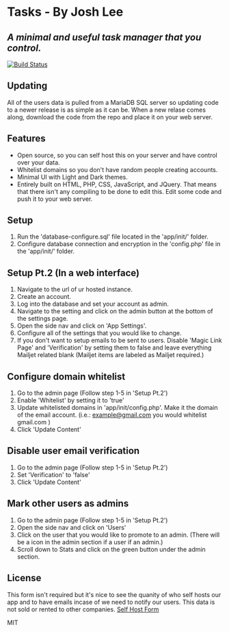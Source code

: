 # Tasks - By Josh Lee
## _A minimal and useful task manager that you control._
[![Build Status](https://travis-ci.org/joemccann/dillinger.svg?branch=master)](https://travis-ci.org/joemccann/dillinger)

## Updating
All of the users data is pulled from a MariaDB SQL server so updating code to a newer release is as simple as it can be. When a new relase comes along, download the code from the repo and place it on your web server.

## Features
- Open source, so you can self host this on your server and have control over your data.
- Whitelist domains so you don't have random people creating accounts.
- Minimal UI with Light and Dark themes.
- Entirely built on HTML, PHP, CSS, JavaScript, and JQuery. That means that there isn't any compiling to be done to edit this. Edit some code and push it to your web server.

## Setup
1. Run the 'database-configure.sql' file located in the 'app/init/' folder.
2. Configure database connection and encryption in the 'config.php' file in the 'app/init/' folder.

## Setup Pt.2 (In a web interface)
1. Navigate to the url of ur hosted instance.
2. Create an account.
3. Log into the database and set your account as admin.
4. Navigate to the setting and click on the admin button at the bottom of the settings page.
5. Open the side nav and click on 'App Settings'.
6. Configure all of the settings that you would like to change.
7. If you don't want to setup emails to be sent to users. Disable 'Magic Link Page' and 'Verification' by setting them to false and leave everything Mailjet related blank (Mailjet items are labeled as Mailjet required.)

## Configure domain whitelist
1. Go to the admin page (Follow step 1-5 in 'Setup Pt.2')
2. Enable 'Whitelist' by setting it to 'true'
3. Update whitelisted domains in 'app/init/config.php'. Make it the domain of the email account. (i.e.: example@gmail.com you would whitelist gmail.com )
4. Click 'Update Content'

## Disable user email verification
1. Go to the admin page (Follow step 1-5 in 'Setup Pt.2')
2. Set 'Verification' to 'false'
3. Click 'Update Content'

## Mark other users as admins
1. Go to the admin page (Follow step 1-5 in 'Setup Pt.2')
2. Open the side nav and click on 'Users'
3. Click on the user that you would like to promote to an admin. (There will be a icon in the admin section if a user if an admin.)
4. Scroll down to Stats and click on the green button under the admin section.

## License
This form isn't required but it's nice to see the quanity of who self hosts our app and to have emails incase of we need to notify our users. This data is not sold or rented to other companies.
[Self Host Form](https://tasks.hstly.net/self-host-register.php)

MIT